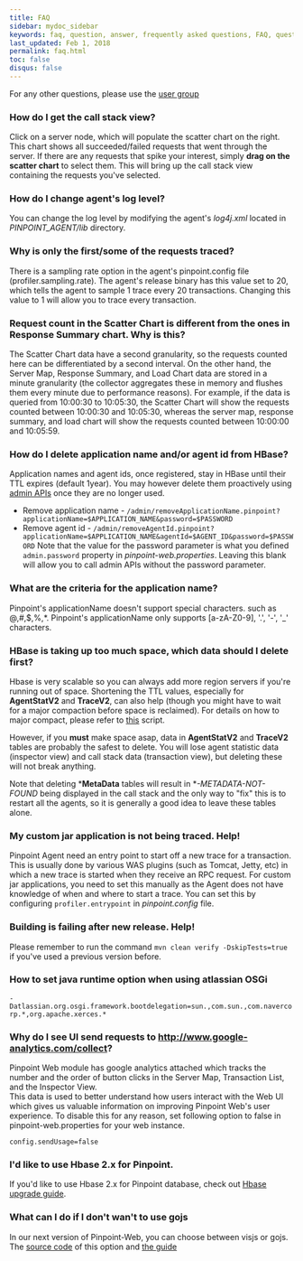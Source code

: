 ```yaml
---
title: FAQ
sidebar: mydoc_sidebar
keywords: faq, question, answer, frequently asked questions, FAQ, question and answer
last_updated: Feb 1, 2018
permalink: faq.html
toc: false
disqus: false
---
```


For any other questions, please use the [user group](https://groups.google.com/forum/#!forum/pinpoint_user)

### How do I get the call stack view?
Click on a server node, which will populate the scatter chart on the right. This chart shows all succeeded/failed requests that went through the server. If there are any requests that spike your interest, simply **drag on the scatter chart** to select them. This will bring up the call stack view containing the requests you've selected.

### How do I change agent's log level?
You can change the log level by modifying the agent's *log4j.xml* located in *PINPOINT_AGENT/lib* directory.

### Why is only the first/some of the requests traced?
There is a sampling rate option in the agent's pinpoint.config file (profiler.sampling.rate).
The agent's release binary has this value set to 20, which tells the agent to sample 1 trace every 20 transactions.
Changing this value to 1 will allow you to trace every transaction.

### Request count in the Scatter Chart is different from the ones in Response Summary chart. Why is this?
The Scatter Chart data have a second granularity, so the requests counted here can be differentiated by a second interval.
On the other hand, the Server Map, Response Summary, and Load Chart data are stored in a minute granularity (the collector aggregates these in memory and flushes them every minute due to performance reasons).
For example, if the data is queried from 10:00:30 to 10:05:30, the Scatter Chart will show the requests counted between 10:00:30 and 10:05:30, whereas the server map, response summary, and load chart will show the requests counted between 10:00:00 and 10:05:59.

### How do I delete application name and/or agent id from HBase?
Application names and agent ids, once registered, stay in HBase until their TTL expires (default 1year).
You may however delete them proactively using [admin APIs](https://github.com/naver/pinpoint/blob/master/web/src/main/java/com/navercorp/pinpoint/web/controller/AdminController.java) once they are no longer used.
* Remove application name - `/admin/removeApplicationName.pinpoint?applicationName=$APPLICATION_NAME&password=$PASSWORD`
* Remove agent id - `/admin/removeAgentId.pinpoint?applicationName=$APPLICATION_NAME&agentId=$AGENT_ID&password=$PASSWORD`
Note that the value for the password parameter is what you defined `admin.password` property in *pinpoint-web.properties*. Leaving this blank will allow you to call admin APIs without the password parameter.

### What are the criteria for the application name?
Pinpoint's applicationName doesn't support special characters. such as @,#,$,%,*.
Pinpoint's applicationName only supports [a-zA-Z0-9], '.', '-', '_' characters.

### HBase is taking up too much space, which data should I delete first?
Hbase is very scalable so you can always add more region servers if you're running out of space. Shortening the TTL values, especially for **AgentStatV2** and **TraceV2**, can also help (though you might have to wait for a major compaction before space is reclaimed). For details on how to major compact, please refer to [this](https://github.com/naver/pinpoint/blob/master/hbase/scripts/hbase-major-compact-htable.hbase) script.

However, if you **must** make space asap, data in **AgentStatV2** and **TraceV2** tables are probably the safest to delete. You will lose agent statistic data (inspector view) and call stack data (transaction view), but deleting these will not break anything.

Note that deleting ***MetaData** tables will result in **-METADATA-NOT-FOUND* being displayed in the call stack and the only way to "fix" this is to restart all the agents, so it is generally a good idea to leave these tables alone.

### My custom jar application is not being traced. Help!
Pinpoint Agent need an entry point to start off a new trace for a transaction. This is usually done by various WAS plugins (such as Tomcat, Jetty, etc) in which a new trace is started when they receive an RPC request.
For custom jar applications, you need to set this manually as the Agent does not have knowledge of when and where to start a trace.
You can set this by configuring `profiler.entrypoint` in *pinpoint.config* file.

### Building is failing after new release. Help!
Please remember to run the command `mvn clean verify -DskipTests=true` if you've used a previous version before.

### How to set java runtime option when using atlassian OSGi
`-Datlassian.org.osgi.framework.bootdelegation=sun.,com.sun.,com.navercorp.*,org.apache.xerces.*`

### Why do I see UI send requests to http://www.google-analytics.com/collect?
Pinpoint Web module has google analytics attached which tracks the number and the order of button clicks in the Server Map, Transaction List, and the Inspector View.  
This data is used to better understand how users interact with the Web UI which gives us valuable information on improving Pinpoint Web's user experience. To disable this for any reason, set following option to false in pinpoint-web.properties for your web instance.
```
config.sendUsage=false
```

### I'd like to use Hbase 2.x for Pinpoint.
If you'd like to use Hbase 2.x for Pinpoint database, check out [Hbase upgrade guide](https://naver.github.io/pinpoint/plugindevguide.html).


### What can I do if I don't wan't to use gojs
In our next version of Pinpoint-Web, you can choose between visjs or gojs.
The [source code](https://github.com/naver/pinpoint/blob/master/web/src/main/webapp/v2/src/app/app.module.ts) of this option and
[the guide](https://naver.github.io/pinpoint/ui_v2.html)


